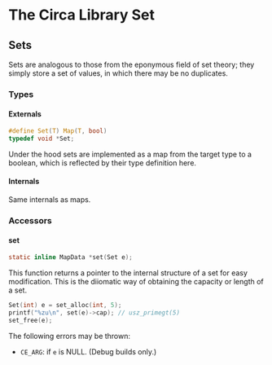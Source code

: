 # The Circa Library Set

## Sets

Sets are analogous to those from the eponymous field of set theory; they simply
store a set of values, in which there may be no duplicates.

### Types

#### Externals

```C
#define Set(T) Map(T, bool)
typedef void *Set;
```

Under the hood sets are implemented as a map from the target type to a boolean,
which is reflected by their type definition here.

#### Internals

Same internals as maps.

### Accessors

#### set

```C
static inline MapData *set(Set e);
```

This function returns a pointer to the internal structure of a set for easy
modification. This is the diiomatic way of obtaining the capacity or length of a
set.

```C
Set(int) e = set_alloc(int, 5);
printf("%zu\n", set(e)->cap); // usz_primegt(5)
set_free(e);
```

The following errors may be thrown:

- `CE_ARG`: if `e` is NULL. (Debug builds only.)
